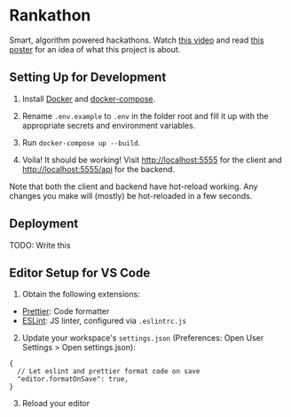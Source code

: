 # Rankathon

Smart, algorithm powered hackathons. Watch [this video](https://www.youtube.com/watch?v=QkSwkuQ1q-U)
and read [this poster](https://i.ibb.co/1GrSnmq/2001.jpg) for an idea of what
this project is about.

## Setting Up for Development

1. Install [Docker](https://www.docker.com/get-started) and
   [docker-compose](https://docs.docker.com/compose/install/).

1. Rename `.env.example` to `.env` in the folder root and fill it up with the
   appropriate secrets and environment variables.

1. Run `docker-compose up --build`.

1. Voila! It should be working! Visit <http://localhost:5555> for the client and
   <http://localhost:5555/api> for the backend.

Note that both the client and backend have hot-reload working. Any changes you
make will (mostly) be hot-reloaded in a few seconds.

## Deployment

TODO: Write this

## Editor Setup for VS Code

1. Obtain the following extensions:

- [Prettier](https://marketplace.visualstudio.com/items?itemName=esbenp.prettier-vscode): Code formatter
- [ESLint](https://marketplace.visualstudio.com/items?itemName=dbaeumer.vscode-eslint): JS linter, configured via `.eslintrc.js`

2. Update your workspace's `settings.json` (Preferences: Open User Settings > Open settings.json):

```
{
  // Let eslint and prettier format code on save
  "editor.formatOnSave": true,
}
```

3. Reload your editor

